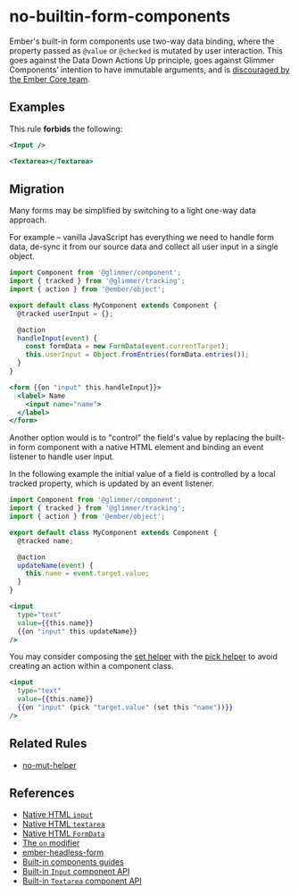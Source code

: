 # no-builtin-form-components

Ember's built-in form components use two-way data binding, where the property passed as `@value` or `@checked` is mutated by user interaction. This goes against the Data Down Actions Up principle, goes against Glimmer Components’ intention to have immutable arguments, and is [discouraged by the Ember Core team](https://www.pzuraq.com/on-mut-and-2-way-binding/).

## Examples

This rule **forbids** the following:

```hbs
<Input />
```

```hbs
<Textarea></Textarea>
```

## Migration

Many forms may be simplified by switching to a light one-way data approach.

For example – vanilla JavaScript has everything we need to handle form data, de-sync it from our source data and collect all user input in a single object.

```js
import Component from '@glimmer/component';
import { tracked } from '@glimmer/tracking';
import { action } from '@ember/object';

export default class MyComponent extends Component {
  @tracked userInput = {};

  @action
  handleInput(event) {
    const formData = new FormData(event.currentTarget);
    this.userInput = Object.fromEntries(formData.entries());
  }
}
```

```hbs
<form {{on "input" this.handleInput}}>
  <label> Name
    <input name="name">
  </label>
</form>
```

Another option would is to "control" the field's value by replacing the built-in form component with a native HTML element and binding an event listener to handle user input.

In the following example the initial value of a field is controlled by a local tracked property, which is updated by an event listener.

```js
import Component from '@glimmer/component';
import { tracked } from '@glimmer/tracking';
import { action } from '@ember/object';

export default class MyComponent extends Component {
  @tracked name;

  @action
  updateName(event) {
    this.name = event.target.value;
  }
}
```

```hbs
<input
  type="text"
  value={{this.name}}
  {{on "input" this.updateName}}
/>
```

You may consider composing the [set helper](https://github.com/pzuraq/ember-set-helper) with the [pick helper](https://github.com/DockYard/ember-composable-helpers#pick) to avoid creating an action within a component class.

```hbs
<input
  type="text"
  value={{this.name}}
  {{on "input" (pick "target.value" (set this "name"))}}
/>
```

## Related Rules

* [no-mut-helper](no-mut-helper.md)

## References

* [Native HTML `input`](https://developer.mozilla.org/en-US/docs/Web/HTML/Element/input)
* [Native HTML `textarea`](https://developer.mozilla.org/en-US/docs/Web/HTML/Element/textarea)
* [Native HTML `FormData`](https://developer.mozilla.org/en-US/docs/Web/API/FormData)
* [The `on` modifier](https://guides.emberjs.com/release/components/component-state-and-actions/#toc_html-modifiers-and-actions)
* [ember-headless-form](https://ember-headless-form.pages.dev/)
* [Built-in components guides](https://guides.emberjs.com/release/components/built-in-components/)
* [Built-in `Input` component API](https://api.emberjs.com/ember/release/classes/Ember.Templates.components/methods/Input?anchor=Input)
* [Built-in `Textarea` component API](https://api.emberjs.com/ember/release/classes/Ember.Templates.components/methods/Textarea?anchor=Textarea)
